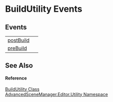# BuildUtility Events




## Events
<table>
<tr>
<td><a href="E_AdvancedSceneManager_Editor_Utility_BuildUtility_postBuild.md">postBuild</a></td>
<td> </td></tr>
<tr>
<td><a href="E_AdvancedSceneManager_Editor_Utility_BuildUtility_preBuild.md">preBuild</a></td>
<td> </td></tr>
</table>

## See Also


#### Reference
<a href="T_AdvancedSceneManager_Editor_Utility_BuildUtility.md">BuildUtility Class</a>  
<a href="N_AdvancedSceneManager_Editor_Utility.md">AdvancedSceneManager.Editor.Utility Namespace</a>  
